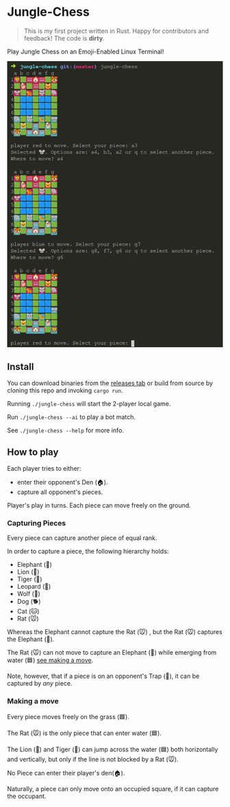 # Jungle-Chess

> This is my first project written in Rust. Happy for contributors and feedback! The code is **dirty**.

Play Jungle Chess on an Emoji-Enabled Linux Terminal!

![terminal screenshot](screenshot.png)

## Install

You can download binaries from the [releases tab](https://github.com/arnemileswinter/jungle-chess/releases/) or build from source by cloning this repo and invoking `cargo run`.

Running `./jungle-chess` will start the 2-player local game.

Run `./jungle-chess --ai` to play a bot match.

See `./jungle-chess --help` for more info.

## How to play

Each player tries to either: 

   - enter their opponent's Den (🏠). 
   - capture all opponent's pieces.

Player's play in turns. Each piece can move freely on the ground.

### Capturing Pieces

Every piece can capture another piece of equal rank.

In order to capture a piece, the following hierarchy holds:

   - Elephant (🐘)
   - Lion (🦁)
   - Tiger (🐯)   
   - Leopard (🐆)
   - Wolf (🐺)
   - Dog (🐕)
   - Cat (🐱)
   - Rat (🐭)

Whereas the Elephant cannot capture the Rat (🐭) , but the Rat (🐭) captures the Elephant (🐘).

The Rat (🐭) can not move to capture an Elephant (🐘) while emerging from water (🟦) [see making a move](#making-a-move).

Note, however, that if a piece is on an opponent's Trap (🥅), it can be captured by *any* piece.


### Making a move

Every piece moves freely on the grass (🟩).

The Rat (🐭) is the only piece that can enter water (🟦).

The Lion (🦁) and Tiger (🐯) can jump across the water (🟦) both horizontally and vertically, but only if the line is not blocked by a Rat (🐭).

No Piece can enter their player's den(🏠).

Naturally, a piece can only move onto an occupied square, if it can capture the occupant.
